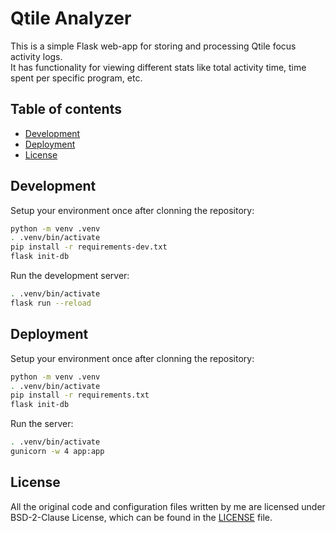 # Qtile Analyzer
This is a simple Flask web-app for storing and processing Qtile focus activity
logs.\
It has functionality for viewing different stats like total activity time,
time spent per specific program, etc.


## Table of contents
- [Development](#development)
- [Deployment](#Deployment)
- [License](#license)


## Development
Setup your environment once after clonning the repository:
```sh
python -m venv .venv 
. .venv/bin/activate 
pip install -r requirements-dev.txt
flask init-db
```
Run the development server:
```sh
. .venv/bin/activate
flask run --reload
```


## Deployment
Setup your environment once after clonning the repository:
```sh
python -m venv .venv 
. .venv/bin/activate 
pip install -r requirements.txt
flask init-db
```
Run the server:
```sh
. .venv/bin/activate
gunicorn -w 4 app:app
```


## License
All the original code and configuration files written by me are licensed
under BSD-2-Clause License, which can be found in the [LICENSE](LICENSE) file.

